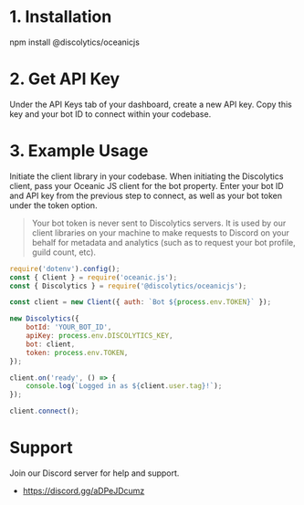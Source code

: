 # 1. Installation

npm install @discolytics/oceanicjs

# 2. Get API Key

Under the API Keys tab of your dashboard, create a new API key. Copy this key and your bot ID to connect within your codebase.

# 3. Example Usage

Initiate the client library in your codebase. When initiating the Discolytics client, pass your Oceanic JS client for the bot property. Enter your bot ID and API key from the previous step to connect, as well as your bot token under the token option.

> Your bot token is never sent to Discolytics servers. It is used by our client libraries on your machine to make requests to Discord on your behalf for metadata and analytics (such as to request your bot profile, guild count, etc).

```js
require('dotenv').config();
const { Client } = require('oceanic.js');
const { Discolytics } = require('@discolytics/oceanicjs');

const client = new Client({ auth: `Bot ${process.env.TOKEN}` });

new Discolytics({
	botId: 'YOUR_BOT_ID',
	apiKey: process.env.DISCOLYTICS_KEY,
	bot: client,
	token: process.env.TOKEN,
});

client.on('ready', () => {
	console.log(`Logged in as ${client.user.tag}!`);
});

client.connect();
```

# Support

Join our Discord server for help and support.

- https://discord.gg/aDPeJDcumz
